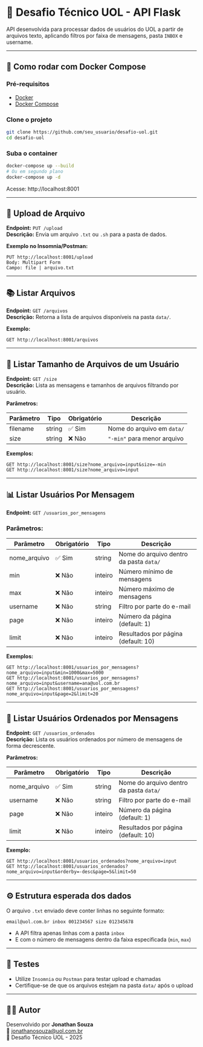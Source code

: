 # 🚀 Desafio Técnico UOL - API Flask

API desenvolvida para processar dados de usuários do UOL a partir de arquivos texto, aplicando filtros por faixa de mensagens, pasta `INBOX` e username.

---

## 🚀 Como rodar com Docker Compose

### Pré-requisitos

- [Docker](https://www.docker.com/)
- [Docker Compose](https://docs.docker.com/compose/)

### Clone o projeto

```bash
git clone https://github.com/seu_usuario/desafio-uol.git
cd desafio-uol
```

### Suba o container

```bash
docker-compose up --build
# Ou em segundo plano
docker-compose up -d
```

Acesse: http://localhost:8001

---

## 📂 Upload de Arquivo

**Endpoint:** `PUT /upload`  
**Descrição:** Envia um arquivo `.txt` ou `.sh` para a pasta de dados.

**Exemplo no Insomnia/Postman:**

```
PUT http://localhost:8001/upload
Body: Multipart Form
Campo: file | arquivo.txt
```

---

## 📚 Listar Arquivos

**Endpoint:** `GET /arquivos`  
**Descrição:** Retorna a lista de arquivos disponíveis na pasta `data/`.

**Exemplo:**

```
GET http://localhost:8001/arquivos
```

---

## 📏 Listar Tamanho de Arquivos de um Usuário

**Endpoint:** `GET /size`  
**Descrição:** Lista as mensagens e tamanhos de arquivos filtrando por usuário.

**Parâmetros:**

| Parâmetro | Tipo    | Obrigatório | Descrição                       |
|-----------|---------|-------------|---------------------------------|
| filename  | string  | ✅ Sim       | Nome do arquivo em `data/`      |
| size      | string  | ❌ Não       | `"-min"` para menor arquivo       |

**Exemplos:**

```
GET http://localhost:8001/size?nome_arquivo=input&size=-min
GET http://localhost:8001/size?nome_arquivo=input
```

---

## 📊 Listar Usuários Por Mensagem

**Endpoint:** `GET /usuarios_por_mensagens`

### Parâmetros:

| Parâmetro     | Obrigatório | Tipo     | Descrição                                                      |
|---------------|-------------|----------|----------------------------------------------------------------|
| nome_arquivo  | ✅ Sim      | string   | Nome do arquivo dentro da pasta `data/`                        |
| min           | ❌ Não      | inteiro  | Número mínimo de mensagens                                     |
| max           | ❌ Não      | inteiro  | Número máximo de mensagens                                     |
| username      | ❌ Não      | string   | Filtro por parte do e-mail                                     |
| page          | ❌ Não      | inteiro  | Número da página (default: 1)                                  |
| limit         | ❌ Não      | inteiro  | Resultados por página (default: 10)                            |

**Exemplos:**

```
GET http://localhost:8001/usuarios_por_mensagens?nome_arquivo=input&min=1000&max=5000
GET http://localhost:8001/usuarios_por_mensagens?nome_arquivo=input&username=ana@uol.com.br
GET http://localhost:8001/usuarios_por_mensagens?nome_arquivo=input&page=2&limit=20
```

---

## 🔢 Listar Usuários Ordenados por Mensagens

**Endpoint:** `GET /usuarios_ordenados`  
**Descrição:** Lista os usuários ordenados por número de mensagens de forma decrescente.

**Parâmetros:**

| Parâmetro     | Obrigatório | Tipo     | Descrição                               |
|---------------|-------------|----------|-----------------------------------------|
| nome_arquivo  | ✅ Sim      | string   | Nome do arquivo dentro da pasta `data/` |
| username      | ❌ Não      | string   | Filtro por parte do e-mail                                     |
| page          | ❌ Não      | inteiro  | Número da página (default: 1)                                  |
| limit         | ❌ Não      | inteiro  | Resultados por página (default: 10)                            |

**Exemplo:**

```
GET http://localhost:8001/usuarios_ordenados?nome_arquivo=input
GET http://localhost:8001/usuarios_ordenados?nome_arquivo=input&orderby=-desc&page=5&limit=50
```

---

## ⚙️ Estrutura esperada dos dados

O arquivo `.txt` enviado deve conter linhas no seguinte formato:

```
email@uol.com.br inbox 001234567 size 012345678
```

- A API filtra apenas linhas com a pasta `inbox`
- E com o número de mensagens dentro da faixa especificada (`min`, `max`)

---

## 🧪 Testes

- Utilize `Insomnia` ou `Postman` para testar upload e chamadas
- Certifique-se de que os arquivos estejam na pasta `data/` após o upload

---

## 🧑‍💻 Autor

Desenvolvido por **Jonathan Souza**  
📧 jonathanosouza@uol.com.br  
🧪 Desafio Técnico UOL - 2025
